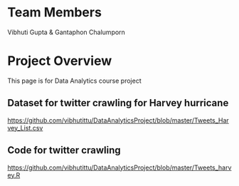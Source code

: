 # Team Members

Vibhuti Gupta & Gantaphon Chalumporn

# Project Overview

This page is for Data Analytics course project

## Dataset for twitter crawling for Harvey hurricane
https://github.com/vibhutittu/DataAnalyticsProject/blob/master/Tweets_Harvey_List.csv

## Code for twitter crawling
https://github.com/vibhutittu/DataAnalyticsProject/blob/master/Tweets_harvey.R





